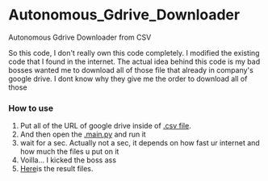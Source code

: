 # Autonomous_Gdrive_Downloader
Autonomous Gdrive Downloader from CSV

So this code, I don't really own this code completely. I modified the existing code that I found in the internet. 
The actual idea behind this code is my bad bosses wanted me to download all of those file that already in company's google drive. I dont know why they give me the order to download all of those

### How to use
1. Put all of the URL of google drive inside of <a href="https://github.com/diidhul/Autonomous_Gdrive_Downloader/blob/7a7cd6f54969b3e2fa9a5edb220598d9081222ce/url.csv">.csv file</a>.
2. And then open the <a href="https://github.com/diidhul/Autonomous_Gdrive_Downloader/blob/7a7cd6f54969b3e2fa9a5edb220598d9081222ce/main.py">.main.py</a> and run it
3. wait for a sec. Actually not a sec, it depends on how fast ur internet and how much the files u put on it
4. Voilla... I kicked the boss ass
5. <a href="https://github.com/diidhul/Autonomous_Gdrive_Downloader/blob/ff35d2b858372184d8602115f7b943fb6966cbf9/hasil">Here</a>is the result files.